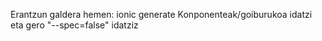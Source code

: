 Erantzun galdera hemen: ionic generate Konponenteak/goiburukoa idatzi eta gero "--spec=false" idatziz
